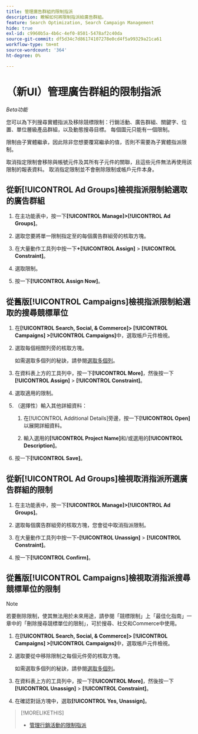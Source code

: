 ```yaml
---
title: 管理廣告群組的限制指派
description: 瞭解如何將限制指派給廣告群組。
feature: Search Optimization, Search Campaign Management
hide: true
exl-id: c9960b5a-4b6c-4ef0-8501-5478af2c40da
source-git-commit: df5d34c7d86174107278e0cd4f5a99329a21ca61
workflow-type: tm+mt
source-wordcount: '364'
ht-degree: 0%

---
```


# （新UI）管理廣告群組的限制指派

*Beta功能*

您可以為下列搜尋實體指派及移除競標限制：行銷活動、廣告群組、關鍵字、位置、單位層級產品群組，以及動態搜尋目標。 每個圖元只能有一個限制。

限制由子實體繼承，因此除非您想要覆寫繼承的值，否則不需要為子實體指派限制。

取消指定限制會移除與帳號元件及其所有子元件的關聯，且這些元件無法再使用該限制的報表資料。 取消指定限制並不會刪除限制或帳戶元件本身。

## 從新[!UICONTROL Ad Groups]檢視指派限制給選取的廣告群組

1. 在主功能表中，按一下&#x200B;**[!UICONTROL Manage]>[!UICONTROL Ad Groups]**。

1. 選取您要將單一限制指定至的每個廣告群組旁的核取方塊。

1. 在大量動作工具列中按一下&#x200B;**+[!UICONTROL Assign]** > **[!UICONTROL Constraint]**。

1. 選取限制。

1. 按一下&#x200B;**[!UICONTROL Assign Now]**。

## 從舊版[!UICONTROL Campaigns]檢視指派限制給選取的搜尋競標單位

1. 在&#x200B;**[!UICONTROL Search, Social, & Commerce]> [!UICONTROL Campaigns] >[!UICONTROL Campaigns]**&#x200B;中，選取帳戶元件檢視。

1. 選取每個相關列旁的核取方塊。

   如需選取多個列的秘訣，請參閱[選取多個列](/help/search-social-commerce/common-tasks/navigation-editing-selection/multiple-rows-select.md)。

1. 在資料表上方的工具列中，按一下&#x200B;**[!UICONTROL More]**，然後按一下&#x200B;**[!UICONTROL Assign]** > **[!UICONTROL Constraint]**。

1. 選取適用的限制。

1. （選擇性）輸入其他詳細資料：

   1. 在[!UICONTROL Additional Details]旁邊，按一下&#x200B;**[!UICONTROL Open]**&#x200B;以展開詳細資料。

   1. 輸入選用的&#x200B;**[!UICONTROL Project Name]**&#x200B;和/或選用的&#x200B;**[!UICONTROL Description]**。

1. 按一下&#x200B;**[!UICONTROL Save]**。

## 從新[!UICONTROL Ad Groups]檢視取消指派所選廣告群組的限制

1. 在主功能表中，按一下&#x200B;**[!UICONTROL Manage]>[!UICONTROL Ad Groups]**。

1. 選取每個廣告群組旁的核取方塊，您會從中取消指派限制。

1. 在大量動作工具列中按一下&#x200B;**-[!UICONTROL Unassign]** > **[!UICONTROL Constraint]**。

1. 按一下&#x200B;**[!UICONTROL Confirm]**。

## 從舊版[!UICONTROL Campaigns]檢視取消指派搜尋競標單位的限制

>[!NOTE]
>
>若要刪除限制，使其無法用於未來用途，請參閱「競標限制」上「最佳化指南」一章中的「刪除搜尋競標單位的限制」，可於搜尋、社交和Commerce中使用。<!-- verify convention for referencing Optimization Guide here -->

1. 在&#x200B;**[!UICONTROL Search, Social, & Commerce]> [!UICONTROL Campaigns] >[!UICONTROL Campaigns]**&#x200B;中，選取帳戶元件檢視。

1. 選取要從中移除限制之每個元件旁的核取方塊。

   如需選取多個列的秘訣，請參閱[選取多個列](/help/search-social-commerce/common-tasks/navigation-editing-selection/multiple-rows-select.md)。

1. 在資料表上方的工具列中，按一下&#x200B;**[!UICONTROL More]**，然後按一下&#x200B;**[!UICONTROL Unassign]** > **[!UICONTROL Constraint]**。

1. 在確認對話方塊中，選取&#x200B;**[!UICONTROL Yes, Unassign]**。

>[!MORELIKETHIS]
>
>* [管理行銷活動的限制指派](/help/search-social-commerce/new-ui/manage/campaigns/campaign-constraint-assignments-manage.md)
